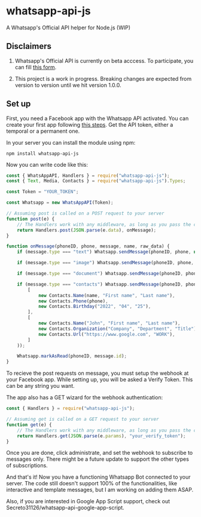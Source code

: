 # whatsapp-api-js
A Whatsapp's Official API helper for Node.js (WIP)

## Disclaimers

 1. Whatsapp's Official API is currently on beta acccess.
To participate, you can fill [this form](https://www.facebook.com/business/m/whatsapp/business-api).

 2. This project is a work in progress. Breaking changes are expected from version to version until we hit version 1.0.0.

## Set up

First, you need a Facebook app with the Whatsapp API activated.
You can create your first app following [this steps](https://developers.facebook.com/docs/whatsapp/getting-started/signing-up).
Get the API token, either a temporal or a permanent one.

In your server you can install the module using npm:

```
npm install whatsapp-api-js
```

Now you can write code like this:

```js
const { WhatsAppAPI, Handlers } = require("whatsapp-api-js");
const { Text, Media, Contacts } = require("whatsapp-api-js").Types;

const Token = "YOUR_TOKEN";

const Whatsapp = new WhatsAppAPI(Token);

// Assuming post is called on a POST request to your server
function post(e) {
    // The Handlers work with any middleware, as long as you pass the correct data
    return Handlers.post(JSON.parse(e.data), onMessage);
}

function onMessage(phoneID, phone, message, name, raw_data) {
    if (message.type === "text") Whatsapp.sendMessage(phoneID, phone, new Text(`*${name}* said:\n\n${message.text.body}`));

    if (message.type === "image") Whatsapp.sendMessage(phoneID, phone, new Media.Image(message.image.id, true, `Nice photo, ${name}`));

    if (message.type === "document") Whatsapp.sendMessage(phoneID, phone, new Media.Document(message.document.id, true, undefined, "Our document"));

    if (message.type === "contacts") Whatsapp.sendMessage(phoneID, phone, new Contacts.Contacts(
        [
            new Contacts.Name(name, "First name", "Last name"),
            new Contacts.Phone(phone),
            new Contacts.Birthday("2022", "04", "25"),
        ],
        [
            new Contacts.Name("John", "First name", "Last name"),
            new Contacts.Organization("Company", "Department", "Title"),
            new Contacts.Url("https://www.google.com", "WORK"),
        ]
    ));

    Whatsapp.markAsRead(phoneID, message.id);
}
```

To recieve the post requests on message, you must setup the webhook at your Facebook app.
While setting up, you will be asked a Verify Token. This can be any string you want.

The app also has a GET wizard for the webhook authentication:

```js
const { Handlers } = require("whatsapp-api-js");

// Assuming get is called on a GET request to your server
function get(e) {
    // The Handlers work with any middleware, as long as you pass the correct data
    return Handlers.get(JSON.parse(e.params), "your_verify_token");
}
```

Once you are done, click administrate, and set the webhook to subscribe to messages only.
There might be a future update to support the other types of subscriptions.

And that's it! Now you have a functioning Whatsapp Bot connected to your server.
The code still doesn't support 100% of the functionalities, like interactive and template messages,
but I am working on adding them ASAP.

Also, if you are interested in Google App Script support, check out Secreto31126/whatsapp-api-google-app-script.
